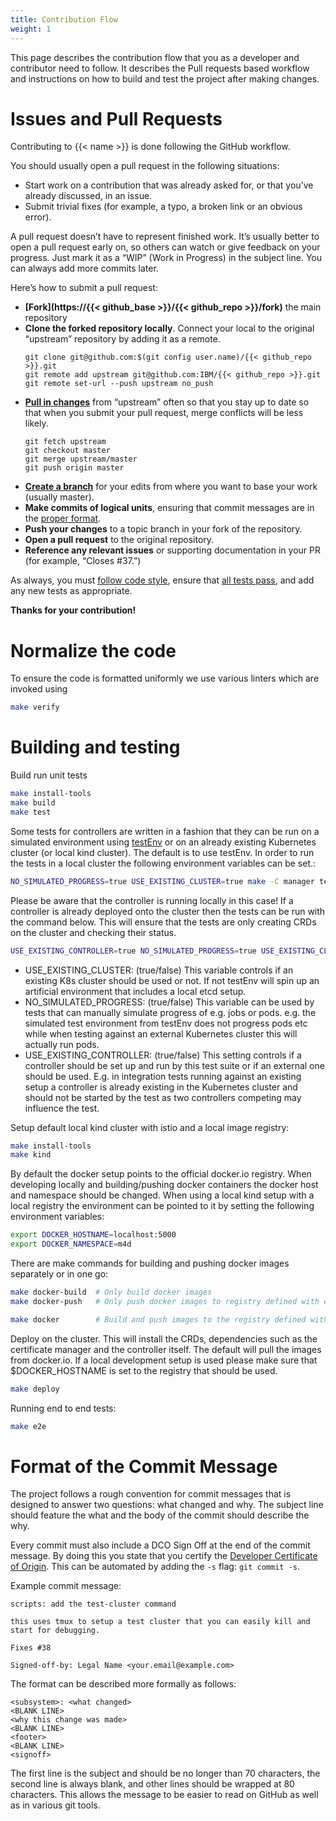 ```yaml
---
title: Contribution Flow
weight: 1
---
```


This page describes the contribution flow that you as a developer and contributor need to follow. It describes the Pull requests based workflow and instructions on how to build and test the project after making changes. 

# Issues and Pull Requests

Contributing to {{< name >}} is done following the GitHub workflow.

You should usually open a pull request in the following situations:
- Start work on a contribution that was already asked for, or that you’ve already discussed, in an issue.
- Submit trivial fixes (for example, a typo, a broken link or an obvious error).

A pull request doesn’t have to represent finished work. It’s usually better to open a pull request early on, so others can watch or give feedback on your progress. Just mark it as a “WIP” (Work in Progress) in the subject line. You can always add more commits later.

Here’s how to submit a pull request:

- **[Fork](https://{{< github_base >}}/{{< github_repo >}}/fork)** the main repository
- **Clone the forked repository locally**. Connect your local to the original “upstream” repository by adding it as a remote.
    ```shell
    git clone git@github.com:$(git config user.name)/{{< github_repo >}}.git
    git remote add upstream git@github.com:IBM/{{< github_repo >}}.git
    git remote set-url --push upstream no_push
    ```
- **[Pull in changes](https://help.github.com/articles/syncing-a-fork/)** from “upstream” often so that you stay up to date so that when you submit your pull request, merge conflicts will be less likely.
    ```shell
    git fetch upstream
    git checkout master
    git merge upstream/master
    git push origin master
    ```
- **[Create a branch](https://guides.github.com/introduction/flow/)** for your edits from where you want to base your work (usually master).
- **Make commits of logical units**, ensuring that commit messages are in the [proper format](#format-of-the-commit-message).
- **Push your changes** to a topic branch in your fork of the repository.
- **Open a pull request** to the original repository.
- **Reference any relevant issues** or supporting documentation in your PR (for example, “Closes #37.”)

As always, you must [follow code style](#normalize-the-code), ensure that [all tests pass](#building-and-testing), and add any new tests as appropriate.

**Thanks for your contribution!**


# Normalize the code

To ensure the code is formatted uniformly we use various linters which are
invoked using

```bash
make verify
```

# Building and testing

Build run unit tests

```bash
make install-tools
make build
make test
```

Some tests for controllers are written in a fashion that they can be run on a simulated environment using 
[testEnv](https://godoc.org/github.com/kubernetes-sigs/controller-runtime/pkg/envtest) or on an already existing
Kubernetes cluster (or local kind cluster). The default is to use testEnv. In order to run the tests in a local cluster
the following environment variables can be set.:
```bash
NO_SIMULATED_PROGRESS=true USE_EXISTING_CLUSTER=true make -C manager test
```

Please be aware that the controller is running locally in this case! If a controller is already deployed onto the
cluster then the tests can be run with the command below. This will ensure that the tests are only creating CRDs on 
the cluster and checking their status.
```bash
USE_EXISTING_CONTROLLER=true NO_SIMULATED_PROGRESS=true USE_EXISTING_CLUSTER=true make -C manager test
```

- USE_EXISTING_CLUSTER: (true/false)
  This variable controls if an existing K8s cluster should be used or not.
  If not testEnv will spin up an artificial environment that includes a local etcd setup.
- NO_SIMULATED_PROGRESS: (true/false)
  This variable can be used by tests that can manually simulate progress of e.g. jobs or pods.
  e.g. the simulated test environment from testEnv does not progress pods etc while when testing against
  an external Kubernetes cluster this will actually run pods.
- USE_EXISTING_CONTROLLER: (true/false)
  This setting controls if a controller should be set up and run by this test suite or if an external one
  should be used. E.g. in integration tests running against an existing setup a controller is already existing
  in the Kubernetes cluster and should not be started by the test as two controllers competing may influence the test.

Setup default local kind cluster with istio and a local image registry:
```bash
make install-tools
make kind
```

By default the docker setup points to the official docker.io registry. When developing
locally and building/pushing docker containers the docker host and namespace should be changed. When 
using a local kind setup with a local registry the environment can be pointed to it by setting the following 
environment variables:

```bash
export DOCKER_HOSTNAME=localhost:5000
export DOCKER_NAMESPACE=m4d
```

There are make commands for building and pushing docker images separately or in one go:
```bash
make docker-build  # Only build docker images
make docker-push   # Only push docker images to registry defined with env $DOCKER_HOSTNAME

make docker        # Build and push images to the registry defined with env $DOCKER_HOSTNAME
```

Deploy on the cluster. This will install the CRDs, dependencies such as the certificate manager and the controller
itself. The default will pull the images from docker.io. If a local development setup is used please make sure
that $DOCKER_HOSTNAME is set to the registry that should be used. 

```bash
make deploy
```

Running end to end tests:
```bash
make e2e
```

# Format of the Commit Message

The project follows a rough convention for commit messages that is designed to answer two questions: what changed and why.
The subject line should feature the what and the body of the commit should describe the why.

Every commit must also include a DCO Sign Off at the end of the commit message. By doing this you state that you certify the [Developer Certificate of Origin](https://developercertificate.org/). This can be automated by adding the `-s` flag: `git commit -s`.

Example commit message:
```
scripts: add the test-cluster command

this uses tmux to setup a test cluster that you can easily kill and
start for debugging.

Fixes #38

Signed-off-by: Legal Name <your.email@example.com>
```

The format can be described more formally as follows:

```
<subsystem>: <what changed>
<BLANK LINE>
<why this change was made>
<BLANK LINE>
<footer>
<BLANK LINE>
<signoff>
```

The first line is the subject and should be no longer than 70 characters, the second line is always blank, and other lines should be wrapped at 80 characters.
This allows the message to be easier to read on GitHub as well as in various git tools.